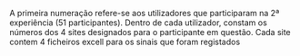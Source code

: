 A primeira numeração refere-se aos utilizadores que participaram na 2ª experiência (51 participantes). Dentro de cada utilizador, constam os números dos 4 sites designados para o participante em questão.
Cada site contem 4 ficheiros excell para os sinais que foram registados
